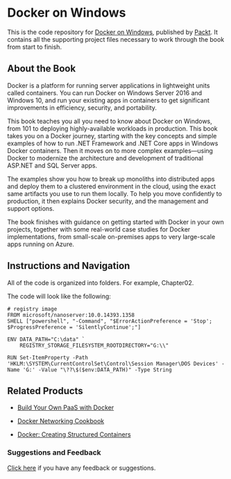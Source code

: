 # Docker on Windows
This is the code repository for [Docker on Windows](https://www.packtpub.com/virtualization-and-cloud/docker-windows?utm_source=github&utm_medium=repository&utm_campaign=9781785281655), published by [Packt](https://www.packtpub.com/?utm_source=github). It contains all the supporting project files necessary to work through the book from start to finish.

## About the Book
Docker is a platform for running server applications in lightweight units called containers. You can run Docker on Windows Server 2016 and Windows 10, and run your existing apps in containers to get significant improvements in efficiency, security, and portability.

This book teaches you all you need to know about Docker on Windows, from 101 to deploying highly-available workloads in production. This book takes you on a Docker journey, starting with the key concepts and simple examples of how to run .NET Framework and .NET Core apps in Windows Docker containers. Then it moves on to more complex examples—using Docker to modernize the architecture and development of traditional ASP.NET and SQL Server apps.

The examples show you how to break up monoliths into distributed apps and deploy them to a clustered environment in the cloud, using the exact same artifacts you use to run them locally. To help you move confidently to production, it then explains Docker security, and the management and support options.

The book finishes with guidance on getting started with Docker in your own projects, together with some real-world case studies for Docker implementations, from small-scale on-premises apps to very large-scale apps running on Azure.

## Instructions and Navigation
All of the code is organized into folders. For example, Chapter02.



The code will look like the following:
```
# registry image
FROM microsoft/nanoserver:10.0.14393.1358
SHELL ["powershell", "-Command", "$ErrorActionPreference = 'Stop'; $ProgressPreference = 'SilentlyContinue';"]

ENV DATA_PATH="C:\data" `
    REGISTRY_STORAGE_FILESYSTEM_ROOTDIRECTORY="G:\\"

RUN Set-ItemProperty -Path 'HKLM:\SYSTEM\CurrentControlSet\Control\Session Manager\DOS Devices' -Name 'G:' -Value "\??\$($env:DATA_PATH)" -Type String

```



## Related Products
* [Build Your Own PaaS with Docker](https://www.packtpub.com/virtualization-and-cloud/build-your-own-paas-docker?utm_source=github&utm_medium=repository&utm_campaign=9781784393946)

* [Docker Networking Cookbook](https://www.packtpub.com/networking-and-servers/docker-networking-cookbook?utm_source=github&utm_medium=repository&utm_campaign=9781786461148)

* [Docker: Creating Structured Containers](https://www.packtpub.com/virtualization-and-cloud/docker-creating-structured-containers?utm_source=github&utm_medium=repository&utm_campaign=9781786465931)

### Suggestions and Feedback
[Click here](https://docs.google.com/forms/d/e/1FAIpQLSe5qwunkGf6PUvzPirPDtuy1Du5Rlzew23UBp2S-P3wB-GcwQ/viewform) if you have any feedback or suggestions.
